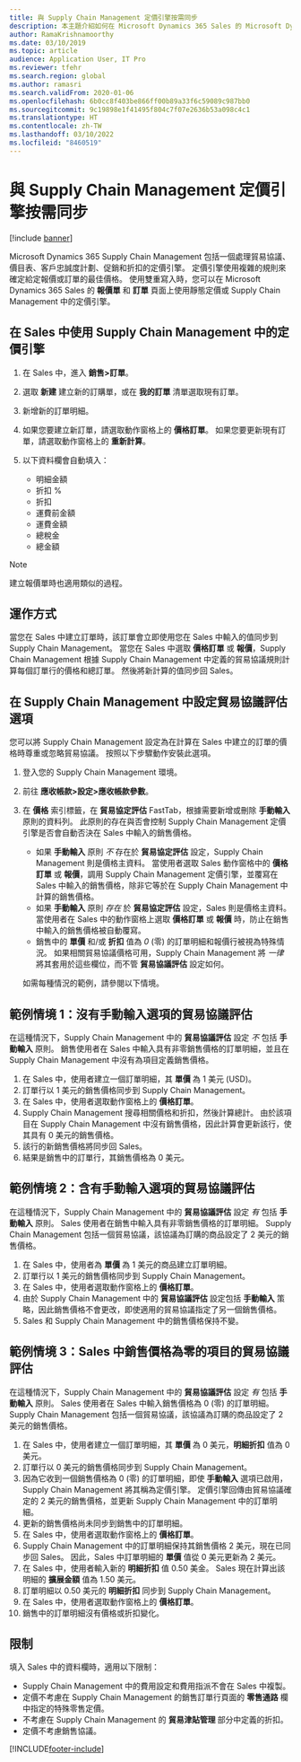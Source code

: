 ```yaml
---
title: 與 Supply Chain Management 定價引擎按需同步
description: 本主題介紹如何在 Microsoft Dynamics 365 Sales 的 Microsoft Dynamics 365 Supply Chain Management 中使用定價引擎。
author: RamaKrishnamoorthy
ms.date: 03/10/2019
ms.topic: article
audience: Application User, IT Pro
ms.reviewer: tfehr
ms.search.region: global
ms.author: ramasri
ms.search.validFrom: 2020-01-06
ms.openlocfilehash: 6b0cc8f403be866ff00b89a33f6c59089c987bb0
ms.sourcegitcommit: 9c19898e1f41495f804c7f07e2636b53a098c4c1
ms.translationtype: HT
ms.contentlocale: zh-TW
ms.lasthandoff: 03/10/2022
ms.locfileid: "8460519"
---
```

# <a name="sync-on-demand-with-the-supply-chain-management-pricing-engine"></a>與 Supply Chain Management 定價引擎按需同步

[!include [banner](../../includes/banner.md)]

Microsoft Dynamics 365 Supply Chain Management 包括一個處理貿易協議、價目表、客戶忠誠度計劃、促銷和折扣的定價引擎。 定價引擎使用複雜的規則來確定給定報價或訂單的最佳價格。 使用雙重寫入時，您可以在 Microsoft Dynamics 365 Sales 的 **報價單** 和 **訂單** 頁面上使用靜態定價或 Supply Chain Management 中的定價引擎。

## <a name="use-the-pricing-engine-from-supply-chain-management-in-sales"></a>在 Sales 中使用 Supply Chain Management 中的定價引擎

1. 在 Sales 中，進入 **銷售\>訂單**。
1. 選取 **新建** 建立新的訂購單，或在 **我的訂單** 清單選取現有訂單。
1. 新增新的訂單明細。
1. 如果您要建立新訂單，請選取動作窗格上的 **價格訂單**。 如果您要更新現有訂單，請選取動作窗格上的 **重新計算**。
1. 以下資料欄會自動填入：

    - 明細金額
    - 折扣 %
    - 折扣
    - 運費前金額
    - 運費金額
    - 總稅金
    - 總金額

> [!NOTE]
> 建立報價單時也適用類似的過程。

## <a name="how-it-works"></a>運作方式

當您在 Sales 中建立訂單時，該訂單會立即使用您在 Sales 中輸入的值同步到 Supply Chain Management。 當您在 Sales 中選取 **價格訂單** 或 **報價**，Supply Chain Management 根據 Supply Chain Management 中定義的貿易協議規則計算每個訂單行的價格和總訂單。 然後將新計算的值同步回 Sales。

## <a name="set-trade-agreement-evaluation-options-in-supply-chain-management"></a>在 Supply Chain Management 中設定貿易協議評估選項

您可以將 Supply Chain Management 設定為在計算在 Sales 中建立的訂單的價格時尊重或忽略貿易協議。 按照以下步驟動作安裝此選項。

1. 登入您的 Supply Chain Management 環境。
1. 前往 **應收帳款\>設定\>應收帳款參數**。
1. 在 **價格** 索引標籤，在 **貿易協定評估** FastTab，根據需要新增或刪除 **手動輸入** 原則的資料列。 此原則的存在與否會控制 Supply Chain Management 定價引擎是否會自動否決在 Sales 中輸入的銷售價格。

    - 如果 **手動輸入** 原則 *不* 存在於 **貿易協定評估** 設定，Supply Chain Management 則是價格主資料。 當使用者選取 Sales 動作窗格中的 **價格訂單** 或 **報價**，調用 Supply Chain Management 定價引擎，並覆寫在 Sales 中輸入的銷售價格，除非它等於在 Supply Chain Management 中計算的銷售價格。
    - 如果 **手動輸入** 原則 *存在* 於 **貿易協定評估** 設定，Sales 則是價格主資料。 當使用者在 Sales 中的動作窗格上選取 **價格訂單** 或 **報價** 時，防止在銷售中輸入的銷售價格被自動覆寫。
    - 銷售中的 **單價** 和/或 **折扣** 值為 *0* (零) 的訂單明細和報價行被視為特殊情況。 如果相關貿易協議價格可用，Supply Chain Management 將 *一律* 將其套用於這些欄位，而不管 **貿易協議評估** 設定如何。

    如需每種情況的範例，請參閱以下情境。

## <a name="example-scenario-1-trade-agreement-evaluation-without-the-manual-entry-option"></a>範例情境 1：沒有手動輸入選項的貿易協議評估

在這種情況下，Supply Chain Management 中的 **貿易協議評估** 設定 *不* 包括 **手動輸入** 原則。 銷售使用者在 Sales 中輸入具有非零銷售價格的訂單明細，並且在 Supply Chain Management 中沒有為項目定義銷售價格。

1. 在 Sales 中，使用者建立一個訂單明細，其 **單價** 為 1 美元 (USD)。
1. 訂單行以 1 美元的銷售價格同步到 Supply Chain Management。
1. 在 Sales 中，使用者選取動作窗格上的 **價格訂單**。
1. Supply Chain Management 搜尋相關價格和折扣，然後計算總計。 由於該項目在 Supply Chain Management 中沒有銷售價格，因此計算會更新該行，使其具有 0 美元的銷售價格。
1. 該行的新銷售價格將同步回 Sales。
1. 結果是銷售中的訂單行，其銷售價格為 0 美元。

## <a name="example-scenario-2-trade-agreement-evaluation-with-the-manual-entry-option"></a>範例情境 2：含有手動輸入選項的貿易協議評估

在這種情況下，Supply Chain Management 中的 **貿易協議評估** 設定 *有* 包括 **手動輸入** 原則。 Sales 使用者在銷售中輸入具有非零銷售價格的訂單明細。 Supply Chain Management 包括一個貿易協議，該協議為訂購的商品設定了 2 美元的銷售價格。

1. 在 Sales 中，使用者為 **單價** 為 1 美元的商品建立訂單明細。
1. 訂單行以 1 美元的銷售價格同步到 Supply Chain Management。
1. 在 Sales 中，使用者選取動作窗格上的 **價格訂單**。
1. 由於 Supply Chain Management 中的 **貿易協議評估** 設定包括 **手動輸入** 策略，因此銷售價格不會更改，即使適用的貿易協議指定了另一個銷售價格。
1. Sales 和 Supply Chain Management 中的銷售價格保持不變。

## <a name="example-scenario-3-trade-agreement-evaluation-for-an-item-that-has-a-sales-price-of-zero-in-sales"></a>範例情境 3：Sales 中銷售價格為零的項目的貿易協議評估

在這種情況下，Supply Chain Management 中的 **貿易協議評估** 設定 *有* 包括 **手動輸入** 原則。 Sales 使用者在 Sales 中輸入銷售價格為 0 (零) 的訂單明細。 Supply Chain Management 包括一個貿易協議，該協議為訂購的商品設定了 2 美元的銷售價格。

1. 在 Sales 中，使用者建立一個訂單明細，其 **單價** 為 0 美元，**明細折扣** 值為 0 美元。
1. 訂單行以 0 美元的銷售價格同步到 Supply Chain Management。
1. 因為它收到一個銷售價格為 0 (零) 的訂單明細，即使 **手動輸入** 選項已啟用，Supply Chain Management 將其稱為定價引擎。 定價引擎回傳由貿易協議確定的 2 美元的銷售價格，並更新 Supply Chain Management 中的訂單明細。
1. 更新的銷售價格尚未同步到銷售中的訂單明細。
1. 在 Sales 中，使用者選取動作窗格上的 **價格訂單**。
1. Supply Chain Management 中的訂單明細保持其銷售價格 2 美元，現在已同步回 Sales。 因此，Sales 中訂單明細的 **單價** 值從 0 美元更新為 2 美元。
1. 在 Sales 中，使用者輸入新的 **明細折扣** 值 0.50 美金。 Sales 現在計算出該明細的 **擴展金額** 值為 1.50 美元。
1. 訂單明細以 0.50 美元的 **明細折扣** 同步到 Supply Chain Management。
1. 在 Sales 中，使用者選取動作窗格上的 **價格訂單**。
1. 銷售中的訂單明細沒有價格或折扣變化。

## <a name="limitations"></a>限制

填入 Sales 中的資料欄時，適用以下限制：

- Supply Chain Management 中的費用設定和費用指派不會在 Sales 中複製。
- 定價不考慮在 Supply Chain Management 的銷售訂單行頁面的 **零售通路** 欄中指定的特殊零售定價。
- 不考慮在 Supply Chain Management 的 **貿易津貼管理** 部分中定義的折扣。
- 定價不考慮銷售協議。

[!INCLUDE[footer-include](../../../../includes/footer-banner.md)]
